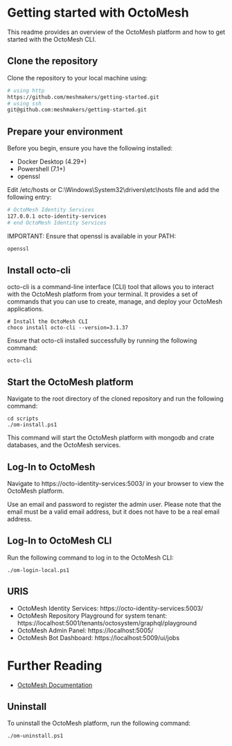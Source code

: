 # Getting started with OctoMesh

This readme provides an overview of the OctoMesh platform and how to get started with the OctoMesh CLI.

## Clone the repository

Clone the repository to your local machine using:

```bash
# using http
https://github.com/meshmakers/getting-started.git
# using ssh
git@github.com:meshmakers/getting-started.git
```

## Prepare your environment

Before you begin, ensure you have the following installed:
* Docker Desktop (4.29+)
* Powershell (7.1+)
* openssl

Edit /etc/hosts or C:\Windows\System32\drivers\etc\hosts file and add the following entry:

```bash
# OctoMesh Identity Services
127.0.0.1 octo-identity-services
# end OctoMesh Identity Services
```

IMPORTANT: Ensure that openssl is available in your PATH: 
```bash
openssl
```

## Install octo-cli
octo-cli is a command-line interface (CLI) tool that allows you to interact with the OctoMesh platform from your terminal. It provides a set of commands that you can use to create, manage, and deploy your OctoMesh applications.

```pwsh
# Install the OctoMesh CLI
choco install octo-cli --version=3.1.37
```

Ensure that octo-cli installed successfully by running the following command:

```pwsh
octo-cli
```

## Start the OctoMesh platform

Navigate to the root directory of the cloned repository and run the following command:

```pswsh
cd scripts
./om-install.ps1
```
This command will start the OctoMesh platform with mongodb and crate databases, and the OctoMesh services.

## Log-In to OctoMesh

Navigate to https://octo-identity-services:5003/ in your browser to view the OctoMesh platform.

Use an email and password to register the admin user. Please note that the email must be a valid email address, but it does not have to be a real email address.

## Log-In to OctoMesh CLI
Run the following command to log in to the OctoMesh CLI:

```pwsh
./om-login-local.ps1
```

## URIS
- OctoMesh Identity Services: https://octo-identity-services:5003/
- OctoMesh Repository Playground for system tenant: https://localhost:5001/tenants/octosystem/graphql/playground
- OctoMesh Admin Panel: https://localhost:5005/
- OctoMesh Bot Dashboard: https://localhost:5009/ui/jobs

# Further Reading
- [OctoMesh Documentation](https://docs.meshmakers.cloud)

## Uninstall
To uninstall the OctoMesh platform, run the following command:

```pwsh
./om-uninstall.ps1
```

